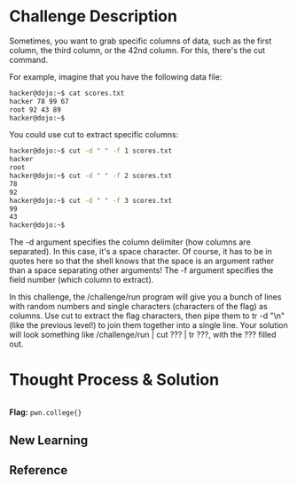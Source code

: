 # Challenge Description
Sometimes, you want to grab specific columns of data, such as the first column, the third column, or the 42nd column. For this, there's the cut command.

For example, imagine that you have the following data file:
```bash
hacker@dojo:~$ cat scores.txt
hacker 78 99 67
root 92 43 89
hacker@dojo:~$
```
You could use cut to extract specific columns:
```bash
hacker@dojo:~$ cut -d " " -f 1 scores.txt
hacker
root
hacker@dojo:~$ cut -d " " -f 2 scores.txt
78
92
hacker@dojo:~$ cut -d " " -f 3 scores.txt
99
43
hacker@dojo:~$
```
The -d argument specifies the column delimiter (how columns are separated). In this case, it's a space character. Of course, it has to be in quotes here so that the shell knows that the space is an argument rather than a space separating other arguments! The -f argument specifies the field number (which column to extract).

In this challenge, the /challenge/run program will give you a bunch of lines with random numbers and single characters (characters of the flag) as columns. Use cut to extract the flag characters, then pipe them to tr -d "\n" (like the previous level!) to join them together into a single line. Your solution will look something like /challenge/run | cut ??? | tr ???, with the ??? filled out.
# Thought Process & Solution

```bash

```
**Flag:** `pwn.college{}`
## New Learning
## Reference
